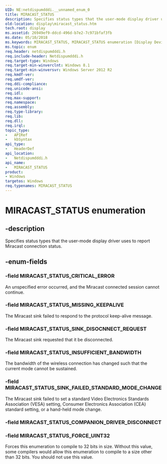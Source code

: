 ```yaml
---
UID: NE:netdispumdddi.__unnamed_enum_0
title: MIRACAST_STATUS
description: Specifies status types that the user-mode display driver uses to report Miracast connection status.
old-location: display\miracast_status.htm
tech.root: display
ms.assetid: 26949ef9-ddcd-496d-b7e2-7c971bfaf3fb
ms.date: 05/10/2018
ms.keywords: MIRACAST_STATUS, MIRACAST_STATUS enumeration [Display Devices], MIRACAST_STATUS_CRITICAL_ERROR, MIRACAST_STATUS_FORCE_UINT32, MIRACAST_STATUS_INSUFFICIENT_BANDWIDTH, MIRACAST_STATUS_MISSING_KEEPALIVE, MIRACAST_STATUS_SINK_DISOCNNECT_REQUEST, MIRACAST_STATUS_SINK_FAILED_STANDARD_MODE_CHANGE, display.miracast_status, netdispumdddi/MIRACAST_STATUS, netdispumdddi/MIRACAST_STATUS_CRITICAL_ERROR, netdispumdddi/MIRACAST_STATUS_FORCE_UINT32, netdispumdddi/MIRACAST_STATUS_INSUFFICIENT_BANDWIDTH, netdispumdddi/MIRACAST_STATUS_MISSING_KEEPALIVE, netdispumdddi/MIRACAST_STATUS_SINK_DISOCNNECT_REQUEST, netdispumdddi/MIRACAST_STATUS_SINK_FAILED_STANDARD_MODE_CHANGE
ms.topic: enum
req.header: netdispumdddi.h
req.include-header: Netdispumdddi.h
req.target-type: Windows
req.target-min-winverclnt: Windows 8.1
req.target-min-winversvr: Windows Server 2012 R2
req.kmdf-ver: 
req.umdf-ver: 
req.ddi-compliance: 
req.unicode-ansi: 
req.idl: 
req.max-support: 
req.namespace: 
req.assembly: 
req.type-library: 
req.lib: 
req.dll: 
req.irql: 
topic_type:
-	APIRef
-	kbSyntax
api_type:
-	HeaderDef
api_location:
-	Netdispumdddi.h
api_name:
-	MIRACAST_STATUS
product:
- Windows
targetos: Windows
req.typenames: MIRACAST_STATUS
---
```


# MIRACAST_STATUS enumeration


## -description


Specifies status types  that the user-mode display driver uses to report Miracast connection status.


## -enum-fields




### -field MIRACAST_STATUS_CRITICAL_ERROR

An unspecified error occurred, and the Miracast connected session cannot continue.


### -field MIRACAST_STATUS_MISSING_KEEPALIVE

The Miracast sink failed to respond to the protocol keep-alive message.


### -field MIRACAST_STATUS_SINK_DISOCNNECT_REQUEST

The Miracast sink requested that it be disconnected.


### -field MIRACAST_STATUS_INSUFFICIENT_BANDWIDTH

The bandwidth of the wireless connection has changed such that the current mode cannot be sustained.


### -field MIRACAST_STATUS_SINK_FAILED_STANDARD_MODE_CHANGE

The Miracast sink failed to set a standard Video Electronics Standards Association (VESA) setting, Consumer Electronics Association (CEA) standard setting, or a hand-held mode change.


### -field MIRACAST_STATUS_COMPANION_DRIVER_DISCONNECT


### -field MIRACAST_STATUS_FORCE_UINT32

Forces this enumeration to compile to 32 bits in size. Without this value, some compilers would allow this enumeration to compile to a size other than 32 bits. You should not use this value.

